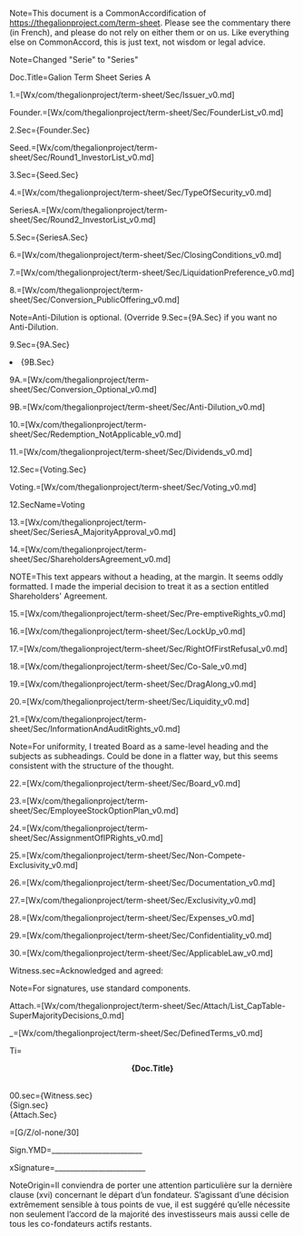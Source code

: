 Note=This document is a CommonAccordification of <a href="https://thegalionproject.com/term-sheet">https://thegalionproject.com/term-sheet</a>.  Please see the commentary there (in French), and please do not rely on either them or on us.  Like everything else on CommonAccord, this is just text, not wisdom or legal advice. 
 
Note=Changed "Serie" to "Series"

Doc.Title=Galion Term Sheet Series A

1.=[Wx/com/thegalionproject/term-sheet/Sec/Issuer_v0.md]

Founder.=[Wx/com/thegalionproject/term-sheet/Sec/FounderList_v0.md]

2.Sec={Founder.Sec}

Seed.=[Wx/com/thegalionproject/term-sheet/Sec/Round1_InvestorList_v0.md]

3.Sec={Seed.Sec}

4.=[Wx/com/thegalionproject/term-sheet/Sec/TypeOfSecurity_v0.md]

SeriesA.=[Wx/com/thegalionproject/term-sheet/Sec/Round2_InvestorList_v0.md]

5.Sec={SeriesA.Sec}

6.=[Wx/com/thegalionproject/term-sheet/Sec/ClosingConditions_v0.md]

7.=[Wx/com/thegalionproject/term-sheet/Sec/LiquidationPreference_v0.md]

8.=[Wx/com/thegalionproject/term-sheet/Sec/Conversion_PublicOffering_v0.md]

Note=Anti-Dilution is optional. (Override 9.Sec={9A.Sec} if you want no Anti-Dilution.

9.Sec={9A.Sec}<li>{9B.Sec}

9A.=[Wx/com/thegalionproject/term-sheet/Sec/Conversion_Optional_v0.md]

9B.=[Wx/com/thegalionproject/term-sheet/Sec/Anti-Dilution_v0.md]

10.=[Wx/com/thegalionproject/term-sheet/Sec/Redemption_NotApplicable_v0.md]

11.=[Wx/com/thegalionproject/term-sheet/Sec/Dividends_v0.md]

12.Sec={Voting.Sec}

Voting.=[Wx/com/thegalionproject/term-sheet/Sec/Voting_v0.md]

12.SecName=Voting

13.=[Wx/com/thegalionproject/term-sheet/Sec/SeriesA_MajorityApproval_v0.md]

14.=[Wx/com/thegalionproject/term-sheet/Sec/ShareholdersAgreement_v0.md]

NOTE=This text appears without a heading, at the margin.  It seems oddly formatted.  I made the imperial decision to treat it as a section entitled Shareholders' Agreement. 

15.=[Wx/com/thegalionproject/term-sheet/Sec/Pre-emptiveRights_v0.md]

16.=[Wx/com/thegalionproject/term-sheet/Sec/LockUp_v0.md]

17.=[Wx/com/thegalionproject/term-sheet/Sec/RightOfFirstRefusal_v0.md]

18.=[Wx/com/thegalionproject/term-sheet/Sec/Co-Sale_v0.md]

19.=[Wx/com/thegalionproject/term-sheet/Sec/DragAlong_v0.md]

20.=[Wx/com/thegalionproject/term-sheet/Sec/Liquidity_v0.md]

21.=[Wx/com/thegalionproject/term-sheet/Sec/InformationAndAuditRights_v0.md]

Note=For uniformity, I treated Board as a same-level heading and the subjects as subheadings.  Could be done in a flatter way, but this seems consistent with the structure of the thought.

22.=[Wx/com/thegalionproject/term-sheet/Sec/Board_v0.md]

23.=[Wx/com/thegalionproject/term-sheet/Sec/EmployeeStockOptionPlan_v0.md]

24.=[Wx/com/thegalionproject/term-sheet/Sec/AssignmentOfIPRights_v0.md]

25.=[Wx/com/thegalionproject/term-sheet/Sec/Non-Compete-Exclusivity_v0.md]

26.=[Wx/com/thegalionproject/term-sheet/Sec/Documentation_v0.md]

27.=[Wx/com/thegalionproject/term-sheet/Sec/Exclusivity_v0.md]

28.=[Wx/com/thegalionproject/term-sheet/Sec/Expenses_v0.md]

29.=[Wx/com/thegalionproject/term-sheet/Sec/Confidentiality_v0.md]

30.=[Wx/com/thegalionproject/term-sheet/Sec/ApplicableLaw_v0.md]

Witness.sec=Acknowledged and agreed:

Note=For signatures, use standard components.

Attach.=[Wx/com/thegalionproject/term-sheet/Sec/Attach/List_CapTable-SuperMajorityDecisions_0.md]

_=[Wx/com/thegalionproject/term-sheet/Sec/DefinedTerms_v0.md]

Ti=<b><center>{Doc.Title}</center></b><br>

00.sec={Witness.sec}<br>{Sign.sec}<br>{Attach.Sec}

=[G/Z/ol-none/30]

Sign.YMD=_________________________

xSignature=_________________________

NoteOrigin=Il conviendra de porter une attention particulière sur la dernière clause (xvi) concernant le départ d’un fondateur. S’agissant d’une décision extrêmement sensible à tous points de vue, il est suggéré qu’elle nécessite non seulement l’accord de la majorité des investisseurs mais aussi celle de tous les co-fondateurs actifs restants.
